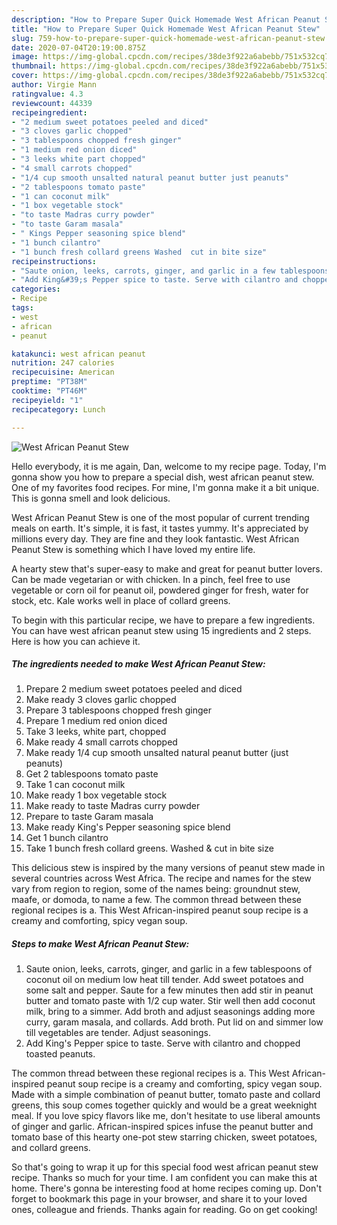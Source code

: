 ```yaml
---
description: "How to Prepare Super Quick Homemade West African Peanut Stew"
title: "How to Prepare Super Quick Homemade West African Peanut Stew"
slug: 759-how-to-prepare-super-quick-homemade-west-african-peanut-stew
date: 2020-07-04T20:19:00.875Z
image: https://img-global.cpcdn.com/recipes/38de3f922a6abebb/751x532cq70/west-african-peanut-stew-recipe-main-photo.jpg
thumbnail: https://img-global.cpcdn.com/recipes/38de3f922a6abebb/751x532cq70/west-african-peanut-stew-recipe-main-photo.jpg
cover: https://img-global.cpcdn.com/recipes/38de3f922a6abebb/751x532cq70/west-african-peanut-stew-recipe-main-photo.jpg
author: Virgie Mann
ratingvalue: 4.3
reviewcount: 44339
recipeingredient:
- "2 medium sweet potatoes peeled and diced"
- "3 cloves garlic chopped"
- "3 tablespoons chopped fresh ginger"
- "1 medium red onion diced"
- "3 leeks white part chopped"
- "4 small carrots chopped"
- "1/4 cup smooth unsalted natural peanut butter just peanuts"
- "2 tablespoons tomato paste"
- "1 can coconut milk"
- "1 box vegetable stock"
- "to taste Madras curry powder"
- "to taste Garam masala"
- " Kings Pepper seasoning spice blend"
- "1 bunch cilantro"
- "1 bunch fresh collard greens Washed  cut in bite size"
recipeinstructions:
- "Saute onion, leeks, carrots, ginger, and garlic in a few tablespoons of coconut oil on medium low heat till tender. Add sweet potatoes and some salt and pepper. Saute for a few minutes then add stir in peanut butter and tomato paste with 1/2 cup water. Stir well then add coconut milk, bring to a simmer. Add broth and adjust seasonings adding more curry, garam masala, and collards. Add broth. Put lid on and simmer low till vegetables are tender. Adjust seasonings."
- "Add King&#39;s Pepper spice to taste. Serve with cilantro and chopped toasted peanuts."
categories:
- Recipe
tags:
- west
- african
- peanut

katakunci: west african peanut 
nutrition: 247 calories
recipecuisine: American
preptime: "PT38M"
cooktime: "PT46M"
recipeyield: "1"
recipecategory: Lunch

---
```



![West African Peanut Stew](https://img-global.cpcdn.com/recipes/38de3f922a6abebb/751x532cq70/west-african-peanut-stew-recipe-main-photo.jpg)

Hello everybody, it is me again, Dan, welcome to my recipe page. Today, I'm gonna show you how to prepare a special dish, west african peanut stew. One of my favorites food recipes. For mine, I'm gonna make it a bit unique. This is gonna smell and look delicious.

West African Peanut Stew is one of the most popular of current trending meals on earth. It's simple, it is fast, it tastes yummy. It's appreciated by millions every day. They are fine and they look fantastic. West African Peanut Stew is something which I have loved my entire life.

A hearty stew that&#39;s super-easy to make and great for peanut butter lovers. Can be made vegetarian or with chicken. In a pinch, feel free to use vegetable or corn oil for peanut oil, powdered ginger for fresh, water for stock, etc. Kale works well in place of collard greens.


To begin with this particular recipe, we have to prepare a few ingredients. You can have west african peanut stew using 15 ingredients and 2 steps. Here is how you can achieve it.

<!--inarticleads1-->

##### The ingredients needed to make West African Peanut Stew:

1. Prepare 2 medium sweet potatoes peeled and diced
1. Make ready 3 cloves garlic chopped
1. Prepare 3 tablespoons chopped fresh ginger
1. Prepare 1 medium red onion diced
1. Take 3 leeks, white part, chopped
1. Make ready 4 small carrots chopped
1. Make ready 1/4 cup smooth unsalted natural peanut butter (just peanuts)
1. Get 2 tablespoons tomato paste
1. Take 1 can coconut milk
1. Make ready 1 box vegetable stock
1. Make ready to taste Madras curry powder
1. Prepare to taste Garam masala
1. Make ready  King&#39;s Pepper seasoning spice blend
1. Get 1 bunch cilantro
1. Take 1 bunch fresh collard greens. Washed &amp; cut in bite size


This delicious stew is inspired by the many versions of peanut stew made in several countries across West Africa. The recipe and names for the stew vary from region to region, some of the names being: groundnut stew, maafe, or domoda, to name a few. The common thread between these regional recipes is a. This West African-inspired peanut soup recipe is a creamy and comforting, spicy vegan soup. 

<!--inarticleads2-->

##### Steps to make West African Peanut Stew:

1. Saute onion, leeks, carrots, ginger, and garlic in a few tablespoons of coconut oil on medium low heat till tender. Add sweet potatoes and some salt and pepper. Saute for a few minutes then add stir in peanut butter and tomato paste with 1/2 cup water. Stir well then add coconut milk, bring to a simmer. Add broth and adjust seasonings adding more curry, garam masala, and collards. Add broth. Put lid on and simmer low till vegetables are tender. Adjust seasonings.
1. Add King&#39;s Pepper spice to taste. Serve with cilantro and chopped toasted peanuts.


The common thread between these regional recipes is a. This West African-inspired peanut soup recipe is a creamy and comforting, spicy vegan soup. Made with a simple combination of peanut butter, tomato paste and collard greens, this soup comes together quickly and would be a great weeknight meal. If you love spicy flavors like me, don&#39;t hesitate to use liberal amounts of ginger and garlic. African-inspired spices infuse the peanut butter and tomato base of this hearty one-pot stew starring chicken, sweet potatoes, and collard greens. 

So that's going to wrap it up for this special food west african peanut stew recipe. Thanks so much for your time. I am confident you can make this at home. There's gonna be interesting food at home recipes coming up. Don't forget to bookmark this page in your browser, and share it to your loved ones, colleague and friends. Thanks again for reading. Go on get cooking!

